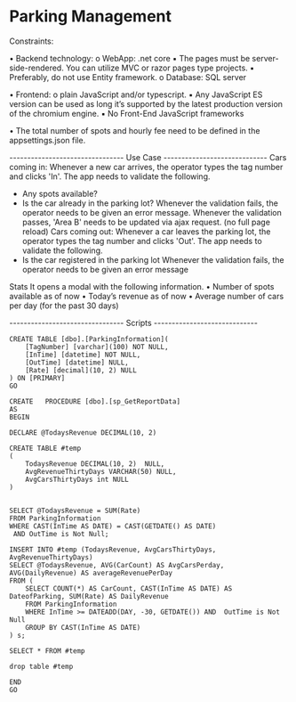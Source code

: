 # Parking Management

Constraints:

• Backend technology: 
	o WebApp: .net core
▪ The pages must be server-side-rendered. You can utilize MVC or razor pages
     type projects.
▪ Preferably, do not use Entity framework.
	o Database: SQL server

• Frontend: 
	o plain JavaScript and/or typescript. 
▪ Any JavaScript ES version can be used as long it’s supported by the latest 
production version of the chromium engine.
▪ No Front-End JavaScript frameworks

• The total number of spots and hourly fee need to be defined in the appsettings.json file.

-------------------------------- Use Case -----------------------------
Cars coming in:
Whenever a new car arrives, the operator types the tag number and clicks 'In'. The app needs to validate 
the following.
* Any spots available?
* Is the car already in the parking lot?
Whenever the validation fails, the operator needs to be given an error message.
Whenever the validation passes, 'Area B' needs to be updated via ajax request. (no full page reload)
Cars coming out:
Whenever a car leaves the parking lot, the operator types the tag number and clicks 'Out'. The app 
needs to validate the following.
* Is the car registered in the parking lot
Whenever the validation fails, the operator needs to be given an error message


Stats
It opens a modal with the following information.
• Number of spots available as of now
• Today’s revenue as of now
• Average number of cars per day (for the past 30 days)


-------------------------------- Scripts -----------------------------

```
CREATE TABLE [dbo].[ParkingInformation](
	[TagNumber] [varchar](100) NOT NULL,
	[InTime] [datetime] NOT NULL,
	[OutTime] [datetime] NULL,
	[Rate] [decimal](10, 2) NULL
) ON [PRIMARY]
GO
```


```
CREATE   PROCEDURE [dbo].[sp_GetReportData]
AS
BEGIN

DECLARE @TodaysRevenue DECIMAL(10, 2) 

CREATE TABLE #temp
(
	TodaysRevenue DECIMAL(10, 2)  NULL,
	AvgRevenueThirtyDays VARCHAR(50) NULL,
	AvgCarsThirtyDays int NULL
)


SELECT @TodaysRevenue = SUM(Rate)
FROM ParkingInformation
WHERE CAST(InTime AS DATE) = CAST(GETDATE() AS DATE)
 AND OutTime is Not Null;

INSERT INTO #temp (TodaysRevenue, AvgCarsThirtyDays, AvgRevenueThirtyDays) 
SELECT @TodaysRevenue, AVG(CarCount) AS AvgCarsPerday, AVG(DailyRevenue) AS averageRevenuePerDay
FROM (
    SELECT COUNT(*) AS CarCount, CAST(InTime AS DATE) AS DateofParking, SUM(Rate) AS DailyRevenue 
    FROM ParkingInformation
    WHERE InTime >= DATEADD(DAY, -30, GETDATE()) AND  OutTime is Not Null
    GROUP BY CAST(InTime AS DATE)
) s;

SELECT * FROM #temp

drop table #temp

END
GO
```

